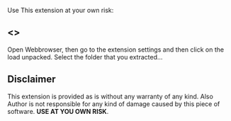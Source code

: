 Use This extension at your own risk:
## <<Installation>>
  Open Webbrowser, then go to the extension settings and then click on the load unpacked. Select the folder that you extracted...
 
## Disclaimer

This extension is provided as is without any warranty of any kind. Also Author is not responsible for any kind of damage caused by this piece of software. **USE AT YOU OWN RISK**.

